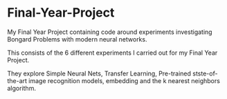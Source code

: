 # Final-Year-Project
My Final Year Project containing code around experiments investigating Bongard Problems with modern neural networks.

This consists of the 6 different experiments I carried out for my Final Year Project.

They explore Simple Neural Nets, Transfer Learning, Pre-trained stste-of-the-art image recognition models, embedding and the k nearest neighbors algorithm.
